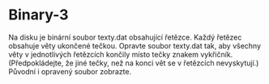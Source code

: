 # Binary-3
Na disku je binární soubor texty.dat obsahující řetězce. Každý řetězec obsahuje věty ukončené tečkou. Opravte soubor texty.dat tak, aby všechny věty v jednotlivých řetězcích končily místo tečky znakem vykřičník. (Předpokládejte, že jiné tečky, než na konci vět se v řetězcích nevyskytují.) Původní i opravený soubor zobrazte.

